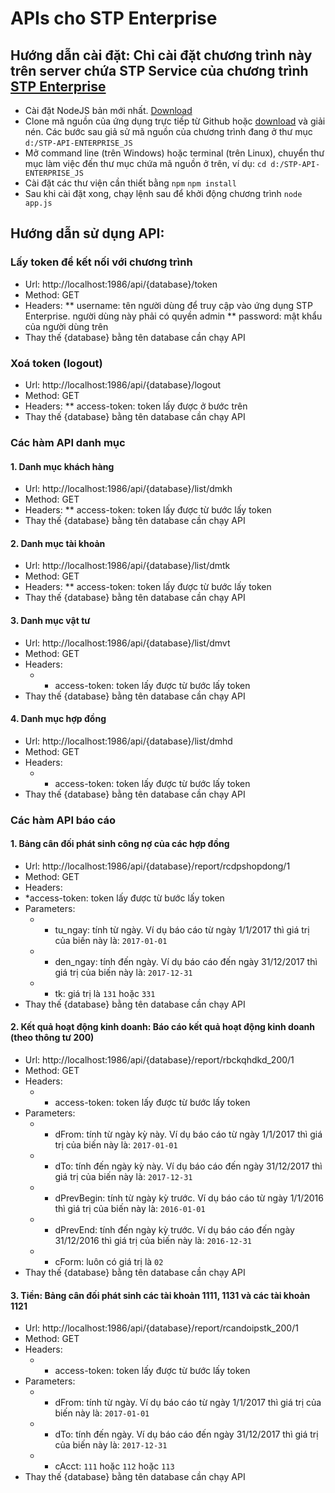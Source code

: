 # APIs cho STP Enterprise
## Hướng dẫn cài đặt: Chỉ cài đặt chương trình này trên server chứa STP Service của chương trình [STP Enterprise](https://ungdungquanly.vn/downloads/STP_ENTERPRISE_FULL_2017.exe)
  * Cài đặt NodeJS bản mới nhất. [Download](https://nodejs.org)
  * Clone mã nguồn của ứng dụng trực tiếp từ Github hoặc [download](https://github.com/pvtruong/stp-api-enterprise-js/archive/master.zip) và giải nén. Các bước sau giả sử mã nguồn của chương trình đang ở thư mục `d:/STP-API-ENTERPRISE_JS`
  * Mở command line (trên Windows) hoặc terminal (trên Linux), chuyển thư mục làm việc đến thư mục chứa mã nguồn ở trên, ví dụ:
  `cd d:/STP-API-ENTERPRISE_JS`
  * Cài đặt các thư viện cần thiết bằng `npm`
  `npm install`
  * Sau khi cài đặt xong, chạy lệnh sau để khởi động chương trình
  `node app.js`
## Hướng dẫn sử dụng API:
### Lấy token để kết nối với chương trình
  * Url: http://localhost:1986/api/{database}/token
  * Method: GET
  * Headers:
    ** username: tên người dùng để truy cập vào ứng dụng STP Enterprise. người dùng này phải có quyền admin
    ** password: mật khẩu của người dùng trên
  * Thay thế {database} bằng tên database cần chạy API
### Xoá token (logout)
  * Url: http://localhost:1986/api/{database}/logout
  * Method: GET
  * Headers:
    ** access-token: token lấy được ở bước trên
  * Thay thế {database} bằng tên database cần chạy API
### Các hàm API danh mục
#### 1. Danh mục khách hàng
  * Url: http://localhost:1986/api/{database}/list/dmkh
  * Method: GET
  * Headers:
    ** access-token: token lấy được từ bước lấy token
  * Thay thế {database} bằng tên database cần chạy API
#### 2. Danh mục tài khoản
  * Url: http://localhost:1986/api/{database}/list/dmtk
  * Method: GET
  * Headers:
    ** access-token: token lấy được từ bước lấy token
  * Thay thế {database} bằng tên database cần chạy API
#### 3. Danh mục vật tư
  * Url: http://localhost:1986/api/{database}/list/dmvt
  * Method: GET
  * Headers:
    * * access-token: token lấy được từ bước lấy token
  * Thay thế {database} bằng tên database cần chạy API
#### 4. Danh mục hợp đồng
  * Url: http://localhost:1986/api/{database}/list/dmhd
  * Method: GET
  * Headers:
    * * access-token: token lấy được từ bước lấy token
  * Thay thế {database} bằng tên database cần chạy API
### Các hàm API báo cáo
#### 1. Bảng cân đối phát sinh công nợ của các hợp đồng
  * Url: http://localhost:1986/api/{database}/report/rcdpshopdong/1
  * Method: GET
  * Headers:
  * *access-token: token lấy được từ bước lấy token
  * Parameters:
    * * tu_ngay: tính từ ngày. Ví dụ báo cáo từ ngày 1/1/2017 thì giá trị của biến này là: `2017-01-01`
    * * den_ngay: tính đến ngày. Ví dụ  báo cáo đến ngày 31/12/2017 thì giá trị của biến này là: `2017-12-31`
    * * tk: giá trị là `131` hoặc `331`
  * Thay thế {database} bằng tên database cần chạy API
		
#### 2. Kết quả hoạt động kinh doanh: Báo cáo kết quả hoạt động kinh doanh (theo thông tư 200)
  * Url: http://localhost:1986/api/{database}/report/rbckqhdkd_200/1
  * Method: GET
  * Headers:
    * * access-token: token lấy được từ bước lấy token
  * Parameters:
    * * dFrom: tính từ ngày kỳ này. Ví dụ  báo cáo từ ngày 1/1/2017 thì giá trị của biến này là: `2017-01-01`
    * * dTo: tính đến ngày kỳ này. Ví dụ  báo cáo đến ngày 31/12/2017 thì giá trị của biến này là: `2017-12-31`
    * * dPrevBegin: tính từ ngày kỳ trước. Ví dụ  báo cáo từ ngày 1/1/2016 thì giá trị của biến này là: `2016-01-01`
    * * dPrevEnd: tính đến ngày kỳ trước. Ví dụ  báo cáo đến ngày 31/12/2016 thì giá trị của biến này là: `2016-12-31`
    * * cForm: luôn có giá trị là `02`
  * Thay thế {database} bằng tên database cần chạy API
        

#### 3. Tiền: Bảng cân đối phát sinh các tài khoản 1111, 1131 và các tài khoản 1121
  * Url: http://localhost:1986/api/{database}/report/rcandoipstk_200/1
  * Method: GET
  * Headers:
    * * access-token: token lấy được từ bước lấy token
  * Parameters:
    * * dFrom: tính từ ngày. Ví dụ  báo cáo từ ngày 1/1/2017 thì giá trị của biến này là: `2017-01-01`
    * * dTo: tính đến ngày. Ví dụ  báo cáo đến ngày 31/12/2017 thì giá trị của biến này là: `2017-12-31`
    * * cAcct: `111` hoặc `112` hoặc `113`
  * Thay thế {database} bằng tên database cần chạy API
        
 
